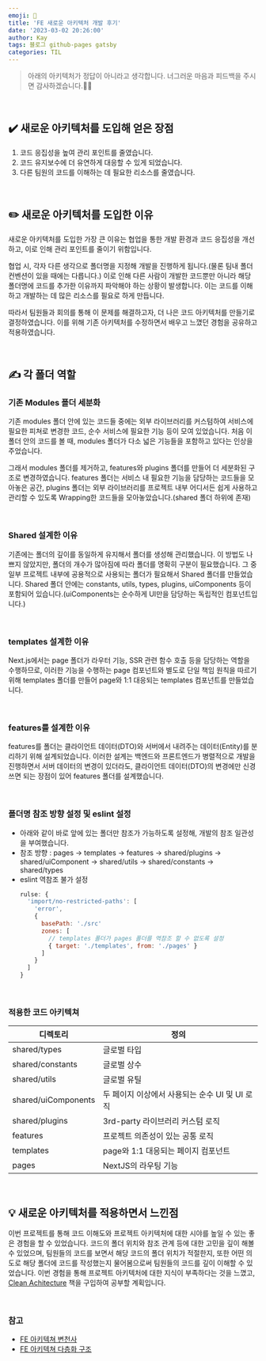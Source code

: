 ```yaml
---
emoji: 👋
title: 'FE 새로운 아키텍처 개발 후기'
date: '2023-03-02 20:26:00'
author: Kay
tags: 블로그 github-pages gatsby
categories: TIL
---
```


> 아래의 아키텍처가 정답이 아니라고 생각합니다. 너그러운 마음과 피드백을 주시면 감사하겠습니다.🙇🏻‍

<br/>

## ✔️ 새로운 아키텍처를 도입해 얻은 장점

1. 코드 응집성을 높여 관리 포인트를 줄였습니다.
2. 코드 유지보수에 더 유연하게 대응할 수 있게 되었습니다.
3. 다른 팀원의 코드를 이해하는 데 필요한 리소스를 줄였습니다.

<br/>

## ✏️ 새로운 아키텍처를 도입한 이유

새로운 아키텍처를 도입한 가장 큰 이유는 협업을 통한 개발 환경과 코드 응집성을 개선하고, 이로 인해 관리 포인트를 줄이기 위함입니다.

협업 시, 각자 다른 생각으로 폴더명을 지정해 개발을 진행하게 됩니다.(물론 팀내 폴더 컨벤션이 있을 때에는 다릅니다.)
이로 인해 다른 사람이 개발한 코드뿐만 아니라 해당 폴더명에 코드를 추가한 이유까지 파악해야 하는 상황이 발생합니다.
이는 코드를 이해하고 개발하는 데 많은 리소스를 필요로 하게 만듭니다.

따라서 팀원들과 회의를 통해 이 문제를 해결하고자, 더 나은 코드 아키텍처를 만들기로 결정하였습니다.
이를 위해 기존 아키텍처를 수정하면서 배우고 느꼈던 경험을 공유하고 적용하였습니다.

<br/>

## ✍️ 각 폴더 역할

### 기존 Modules 폴더 세분화

기존 modules 폴더 안에 있는 코드들 중에는 외부 라이브러리를 커스텀하여 서비스에 필요한 피쳐로 변경한 코드, 순수 서비스에 필요한 기능 등이 모여 있었습니다.
처음 이 폴더 안의 코드를 볼 때, modules 폴더가 다소 넓은 기능들을 포함하고 있다는 인상을 주었습니다.

그래서 modules 폴더를 제거하고, features와 plugins 폴더를 만들어 더 세분화된 구조로 변경하였습니다.
features 폴더는 서비스 내 필요한 기능을 담당하는 코드들을 모아놓은 공간, plugins 폴더는 외부 라이브러리를 프로젝트 내부 어디서든 쉽게 사용하고 관리할 수 있도록 Wrapping한 코드들을 모아놓았습니다.(shared 폴더 하위에 존재)

<br/>

### Shared 설계한 이유

기존에는 폴더의 깊이를 동일하게 유지해서 폴더를 생성해 관리했습니다. 이 방법도 나쁘지 않았지만, 폴더의 개수가 많아짐에 따라 폴더를 명확히 구분이 필요했습니다.
그 중 일부 프로젝트 내부에 공용적으로 사용되는 폴더가 필요해서 Shared 폴더를 만들었습니다.
Shared 폴더 안에는 constants, utils, types, plugins, uiComponents 등이 포함되어 있습니다.(uiComponents는 순수하게 UI만을 담당하는 독립적인 컴포넌트입니다.)

<br/>

### templates 설계한 이유

Next.js에서는 page 폴더가 라우터 기능, SSR 관련 함수 호출 등을 담당하는 역할을 수행하므로,
이러한 기능을 수행하는 page 컴포넌트와 별도로 단일 책임 원칙을 따르기 위해 templates 폴더를 만들어
page와 1:1 대응되는 templates 컴포넌트를 만들었습니다.

<br>

### features를 설계한 이유

features를 폴더는 클라이언트 데이터(DTO)와 서버에서 내려주는 데이터(Entity)를 분리하기 위해 설계되었습니다.
이러한 설계는 백엔드와 프론트엔드가 병렬적으로 개발을 진행하면서 서버 데이터의 변경이 있더라도, 클라이언트 데이터(DTO)의 변경에만
신경쓰면 되는 장점이 있어 features 폴더를 설계했습니다.

<br>

### 폴더명 참조 방향 설정 및 eslint 설정

- 아래와 같이 바로 앞에 있는 폴더만 참조가 가능하도록 설정해, 개발의 참조 일관성을 부여했습니다.
- 참조 방향 : pages -> templates -> features -> shared/plugins -> shared/uiComponent -> shared/utils -> shared/constants -> shared/types
- eslint 역참조 불가 설정
  ```js
  rulse: {
    'import/no-restricted-paths': [
      'error',
      {
        basePath: './src'
        zones: [
          // templates 폴더가 pages 폴더를 역참조 할 수 없도록 설정
          { target: './templates', from: './pages' }
        ]
      }
    ]
  }
  ```

<br>

### 적용한 코드 아키텍쳐

| 디렉토리            | 정의                                           |
| ------------------- | ---------------------------------------------- |
| shared/types        | 글로벌 타입                                    |
| shared/constants    | 글로벌 상수                                    |
| shared/utils        | 글로벌 유틸                                    |
| shared/uiComponents | 두 페이지 이상에서 사용되는 순수 UI 및 UI 로직 |
| shared/plugins      | 3rd-party 라이브러리 커스텀 로직               |
| features            | 프로젝트 의존성이 있는 공통 로직               |
| templates           | page와 1:1 대응되는 페이지 컴포넌트            |
| pages               | NextJS의 라우팅 기능                           |

<br>

## 💡 새로운 아키텍처를 적용하면서 느낀점

이번 프로젝트를 통해 코드 이해도와 프로젝트 아키텍처에 대한 시야를 높일 수 있는 좋은 경험을 할 수 있었습니다.
코드의 폴더 위치와 참조 관계 등에 대한 고민을 깊이 해볼 수 있었으며,
팀원들의 코드를 보면서 해당 코드의 폴더 위치가 적절한지, 또한 어떤 의도로 해당 폴더에 코드를 작성했는지 물어봄으로써
팀원들의 코드를 깊이 이해할 수 있었습니다.
이번 경험을 통해 프로젝트 아키텍처에 대한 지식이 부족하다는 것을 느꼈고, [Clean Achitecture](http://www.yes24.com/Product/Goods/77283734) 책을 구입하여 공부할 계획입니다.

<br>

### 참고

- [FE 아키텍쳐 변천사](https://yozm.wishket.com/magazine/detail/1663/)
- [FE 아키텍쳐 다층화 구조](https://imagineu.tistory.com/82)

```toc

```
